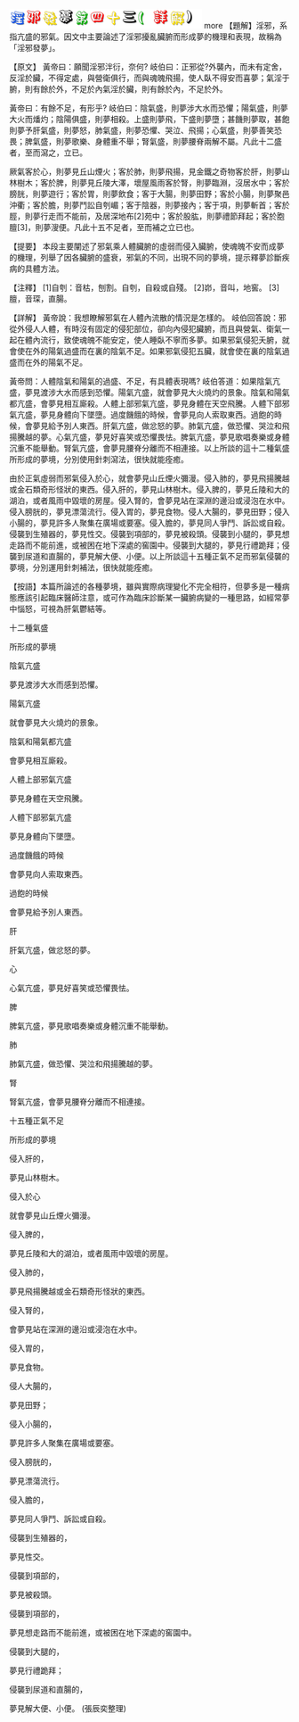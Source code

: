 


![43_淫邪發夢第四十三(詳解).gif](images/4a5a00327f098.gif)
 more 
【題解】淫邪，系指亢盛的邪氣。因文中主要論述了淫邪擾亂臟腑而形成夢的機理和表現，故稱為「淫邪發夢」。


【原文】
黃帝曰：願聞淫邪泮衍，奈何?
岐伯曰：正邪從?外襲內，而未有定舍，反淫於臟，不得定處，與營衛俱行，而與魂魄飛揚，使人臥不得安而喜夢；氣淫于腑，則有餘於外，不足於內氣淫於臟，則有餘於內，不足於外。


黃帝曰：有餘不足，有形乎?
岐伯曰：陰氣盛，則夢涉大水而恐懼；陽氣盛，則夢大火而燔灼；陰陽俱盛，則夢相殺。上盛則夢飛，下盛則夢墮；甚饑則夢取，甚飽則夢予肝氣盛，則夢怒，肺氣盛，則夢恐懼、哭泣、飛揚；心氣盛，則夢善笑恐畏；脾氣盛，則夢歌樂、身體重不舉；腎氣盛，則夢腰脊兩解不屬。凡此十二盛者，至而瀉之，立已。


厥氣客於心，則夢見丘山煙火；客於肺，則夢飛揚，見金鐵之奇物客於肝，則夢山林樹木；客於脾，則夢見丘陵大澤，壞屋風雨客於腎，則夢臨淵，沒居水中；客於膀胱，則夢遊行；客於胃，則夢飲食；客于大腸，則夢田野；客於小腸，則夢聚邑沖衢；客於膽，則夢鬥訟自刳嵋；客于陰器，則夢接內；客于項，則夢斬首；客於脛，則夢行走而不能前，及居深地布[2]苑中；客於股肱，則夢禮節拜起；客於胞膻[3]，則夢溲便。凡此十五不足者，至而補之立已也。


【提要】
本段主要闡述了邪氣乘人體臟腑的虛弱而侵入臟腑，使魂魄不安而成夢的機理，列舉了因各臟腑的盛衰，邪氣的不同，出現不同的夢境，提示釋夢診斷疾病的具體方法。


【注釋】
[1]自刳：音枯，刨割。自刳，自殺或自殘。
[2]峁，音叫，地窖。
[3]膻，音琛，直腸。


【詳解】
黃帝說：我想瞭解邪氣在人體內流散的情況是怎樣的。
岐伯回答說：邪從外侵人人體，有時沒有固定的侵犯部位，卻向內侵犯臟腑，而且與營氣、衛氣一起在體內流行，致使魂魄不能安定，使人睡臥不寧而多夢。如果邪氣侵犯夭腑，就會使在外的陽氣過盛而在裏的陰氣不足。如果邪氣侵犯五臟，就會使在裏的陰氣過盛而在外的陽氣不足。


黃帝問：人體陰氣和陽氣的過盛、不足，有具體表現嗎?
岐伯答道：如果陰氣亢盛，夢見渡涉大水而感到恐懼。陽氣亢盛，就會夢見大火燒灼的景象。陰氣和陽氣都亢盛，會夢見相互廝殺。人體上部邪氣亢盛，夢見身體在天空飛騰。人體下部邪氣亢盛，夢見身體向下墜墮。過度饑餓的時候，會夢見向人索取東西。過飽的時候，會夢見給予別人東西。肝氣亢盛，做忿怒的夢。肺氣亢盛，做恐懼、哭泣和飛揚騰越的夢。心氣亢盛，夢見好喜笑或恐懼畏怯。脾氣亢盛，夢見歌唱奏樂或身體沉重不能舉動。腎氣亢盛，會夢見腰脊分離而不相連接。以上所談的這十二種氣盛所形成的夢境，分別使用針刺瀉法，很快就能痊癒。


由於正氣虛弱而邪氣侵入於心，就會夢見山丘煙火彌漫。侵入肺的，夢見飛揚騰越或金石類奇形怪狀的東西。侵入肝的，夢見山林樹木。侵入脾的，夢見丘陵和大的湖泊，或者風雨中毀壞的房屋。侵入腎的，會夢見站在深淵的邊沿或浸泡在水中。侵入膀胱的，夢見漂蕩流行。侵入胃的，夢見食物。侵人大腸的，夢見田野；侵入小腸的，夢見許多人聚集在廣場或要塞。侵入膽的，夢見同人爭鬥、訴訟或自殺。侵襲到生殖器的，夢見性交。侵襲到項部的，夢見被殺頭。侵襲到小腿的，夢見想走路而不能前進，或被困在地下深處的窖園中。侵襲到大腿的，夢見行禮跪拜；侵襲到尿道和直腸的，夢見解大便、小便。以上所談這十五種正氣不足而邪氣侵襲的夢境，分別運用針刺補法，很快就能痊癒。


【按語】本篇所論述的各種夢境，雖與實際病理變化不完全相符，但夢多是一種病態應該引起臨床醫師注意，或可作為臨床診斷某一臟腑病變的一種思路，如經常夢中惱怒，可視為肝氣鬱結等。


十二種氣盛


所形成的夢境


陰氣亢盛


夢見渡涉大水而感到恐懼。


陽氣亢盛


就會夢見大火燒灼的景象。


陰氣和陽氣都亢盛


會夢見相互廝殺。


人體上部邪氣亢盛


夢見身體在天空飛騰。


人體下部邪氣亢盛


夢見身體向下墜墮。


過度饑餓的時候


會夢見向人索取東西。


過飽的時候


會夢見給予別人東西。


肝


肝氣亢盛，做忿怒的夢。


心


心氣亢盛，夢見好喜笑或恐懼畏怯。


脾


脾氣亢盛，夢見歌唱奏樂或身體沉重不能舉動。


肺


肺氣亢盛，做恐懼、哭泣和飛揚騰越的夢。


腎


腎氣亢盛，會夢見腰脊分離而不相連接。


十五種正氣不足


所形成的夢境


侵入肝的，


夢見山林樹木。


侵入於心


就會夢見山丘煙火彌漫。


侵入脾的，


夢見丘陵和大的湖泊，或者風雨中毀壞的房屋。


侵入肺的，


夢見飛揚騰越或金石類奇形怪狀的東西。


侵入腎的，


會夢見站在深淵的邊沿或浸泡在水中。


侵入胃的，


夢見食物。


侵人大腸的，


夢見田野；


侵入小腸的，


夢見許多人聚集在廣場或要塞。


侵入膀胱的，


夢見漂蕩流行。


侵入膽的，


夢見同人爭鬥、訴訟或自殺。


侵襲到生殖器的，


夢見性交。


侵襲到項部的，


夢見被殺頭。


侵襲到項部的，


夢見想走路而不能前進，或被困在地下深處的窖園中。


侵襲到大腿的，


夢見行禮跪拜；


侵襲到尿道和直腸的，


夢見解大便、小便。
(張辰奕整理)
